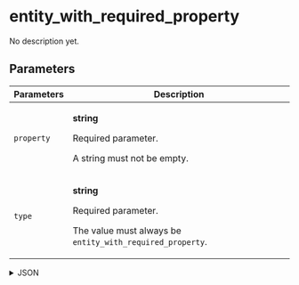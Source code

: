 # entity_with_required_property
No description yet.

## Parameters
| Parameters | Description |
| --- | --- |
| `property` | <p>**string**</p><p>Required parameter.</p><p>A string must not be empty.</p> |
| `type` | <p>**string**</p><p>Required parameter.</p><p>The value must always be `entity_with_required_property`.</p> |

<details>
<summary>JSON</summary>

```json
{
  type*: "entity_with_required_property",
  property*: "string"
}
```
</details>
